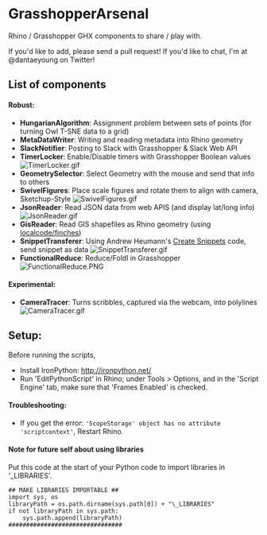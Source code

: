 # GrasshopperArsenal

Rhino / Grasshopper GHX components to share / play with.

If you'd like to add, please send a pull request! 
If you'd like to chat, I'm at @dantaeyoung on Twitter!

## List of components
#### Robust:

* **HungarianAlgorithm**: Assignment problem between sets of points (for turning Owl T-SNE data to a grid)
* **MetaDataWriter**: Writing and reading metadata into Rhino geometry
* **SlackNotifier**: Posting to Slack with Grasshopper & Slack Web API
* **TimerLocker**: Enable/Disable timers with Grasshopper Boolean values
![TimerLocker.gif](https://raw.githubusercontent.com/provolot/GrasshopperArsenal/master/TimerLocker/TimerLocker.gif)
* **GeometrySelector**: Select Geometry with the mouse and send that info to others
* **SwivelFigures**: Place scale figures and rotate them to align with camera, Sketchup-Style
![SwivelFigures.gif](https://raw.githubusercontent.com/provolot/GrasshopperArsenal/master/SwivelFigures/SwivelFigures.gif)
* **JsonReader**: Read JSON data from web APIS (and display lat/long info)
![JsonReader.gif](https://github.com/provolot/GrasshopperArsenal/raw/master/JsonReader/JsonReader.gif)
* **GisReader**: Read GIS shapefiles as Rhino geometry (using [localcode/finches](https://github.com/localcode/finches))
* **SnippetTransferer**: Using Andrew Heumann's [Create Snippets](http://www.grasshopper3d.com/profiles/blogs/create-snippets-with-grasshopper) code, send snippet as data
![SnippetTransferer.gif](https://raw.githubusercontent.com/provolot/GrasshopperArsenal/master/SnippetTransferer/SnippetTransferer.gif)
* **FunctionalReduce**: Reduce/Foldl in Grasshopper
![FunctionalReduce.PNG](https://raw.githubusercontent.com/provolot/GrasshopperArsenal/master/FunctionalReduce/FunctionalReduce.PNG)

#### Experimental:

* **CameraTracer**: Turns scribbles, captured via the webcam, into polylines
![CameraTracer.gif](https://github.com/provolot/GrasshopperArsenal/raw/master/CameraTracer/CameraTracer.gif)

## Setup:

Before running the scripts,
- Install IronPython: http://ironpython.net/
- Run 'EditPythonScript' in Rhino; under Tools > Options, and in the 'Script Engine' tab, make sure that 'Frames Enabled' is checked.

#### Troubleshooting:

* If you get the error: ` 'ScopeStorage' object has no attribute 'scriptcontext' `, Restart Rhino.

#### Note for future self about using libraries

Put this code at the start of your Python code to import libraries in '_LIBRARIES'.
```
## MAKE LIBRARIES IMPORTABLE ##
import sys, os
libraryPath = os.path.dirname(sys.path[0]) + "\_LIBRARIES"
if not libraryPath in sys.path:
    sys.path.append(libraryPath)
################################
```
